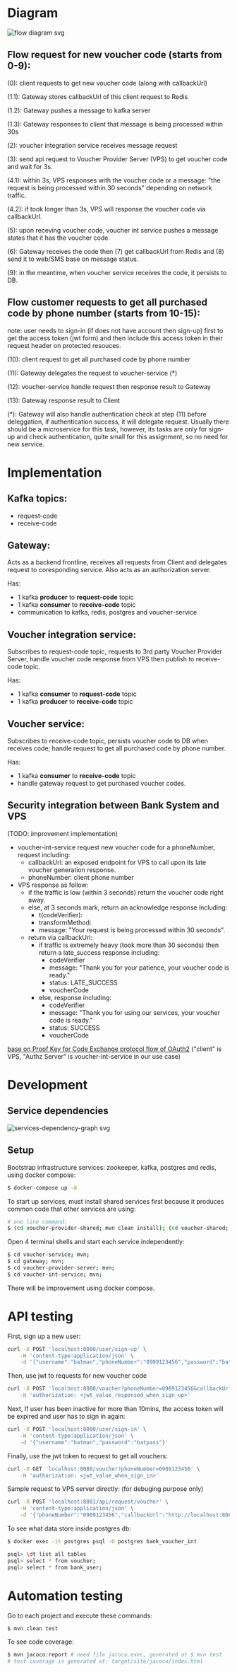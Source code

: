 # Diagram
![flow diagram svg](flow-diagram.svg "flow diagram")

## Flow request for new voucher code (starts from 0-9):
(0): client requests to get new voucher code (along with callbackUrl)

(1.1): Gateway stores callbackUrl of this client request to Redis

(1.2): Gateway pushes a message to kafka server

(1.3): Gateway responses to client that message is being processed within 30s

(2): voucher integration service receives message request

(3): send api request to Voucher Provider Server (VPS) to get voucher code and wait for 3s.

(4.1): within 3s, VPS responses with the voucher code or a message: "the request is being processed within 30 seconds" depending on network traffic.

(4.2): if took longer than 3s, VPS will response the voucher code via callbackUrl.

(5): upon receving voucher code, voucher int service pushes a message states that it has the voucher code.

(6): Gateway receives the code then (7) get callbackUrl from Redis and (8) send it to web/SMS base on message status.

(9): in the meantime, when voucher service receives the code, it persists to DB.

## Flow customer requests to get all purchased code by phone number (starts from 10-15):
note: user needs to sign-in (if does not have account then sign-up) first to get the access token (jwt form) and then include this access token in their request header on protected resouces.

(10): client request to get all purchased code by phone number

(11): Gateway delegates the request to voucher-service (*)

(12): voucher-service handle request then response result to Gateway

(13): Gateway response result to Client

(*): Gateway will also handle authentication check at step (11) before deleggation, if authentication success, it will delegate request. Usually there should be a microservice for this task, however, its tasks are only for sign-up and check authentication, quite small for this assignment, so no need for new service.

# Implementation
## Kafka topics:
- request-code
- receive-code

## Gateway:
Acts as a backend frontline, receives all requests from Client and delegates request to coresponding service. Also acts as an authorization server.

Has:
- 1 kafka **producer** to **request-code** topic
- 1 kafka **consumer** to **receive-code** topic
- communication to kafka, redis, postgres and voucher-service

## Voucher integration service:
Subscribes to request-code topic, requests to 3rd party Voucher Provider Server, handle voucher code response from VPS then publish to receive-code topic.

Has:
- 1 kafka **consumer** to **request-code** topic
- 1 kafka **producer** to **receive-code** topic

## Voucher service:
Subscribes to receive-code topic, persists voucher code to DB when receives code; handle request to get all purchased code by phone number.

Has:
- 1 kafka **consumer** to **receive-code** topic
- handle gateway request to get purchased voucher codes.

## Security integration between Bank System and VPS
(TODO: improvement implementation)
- voucher-int-service request new voucher code for a phoneNumber, request including:
    - callbackUrl: an exposed endpoint for VPS to call upon its late voucher generation response.
    - phoneNumber: client phone number
- VPS response as follow:
    - if the traffic is low (within 3 seconds) return the voucher code right away.
    - else, at 3 seconds mark, return an acknowledge response including:
        - t(codeVerifier):
        - transformMethod:
        - message: "Your request is being processed within 30 seconds".
    - return via callbackUrl:
        - if traffic is extremely heavy (took more than 30 seconds) then return a late_success response including:
            - codeVerifier
            - message: "Thank you for your patience, your voucher code is ready."
            - status: LATE_SUCCESS
            - voucherCode
        - else, response including:
            - codeVerifier
            - message: "Thank you for using our services, your voucher code is ready."
            - status: SUCCESS
            - voucherCode

[base on Proof Key for Code Exchange protocol flow of OAuth2](https://datatracker.ietf.org/doc/html/rfc7636#section-1.1)
("client" is VPS, "Authz Server" is voucher-int-service in our use case)

# Development
## Service dependencies
![services-dependency-graph svg](services-dependency-graph.svg "services dependency graph")

## Setup
Bootstrap infrastructure services: zookeeper, kafka, postgres and redis, using docker compose:
```bash
$ docker-compose up -d
```

To start up services, must install shared services first because it produces common code that other services are using:
```bash
# one line command:
$ (cd voucher-provider-shared; mvn clean install); (cd voucher-shared; mvn clean install);
```
Open 4 terminal shells and start each service independently:
```bash
$ cd voucher-service; mvn;
$ cd gateway; mvn;
$ cd voucher-provider-server; mvn;
$ cd voucher-int-service; mvn;
```
There will be improvement using docker compose.

# API testing
First, sign up a new user:
```bash
curl -X POST 'localhost:8080/user/sign-up' \
    -H 'content-type:application/json' \
    -d '{"username":"batman","phoneNumber":"0909123456","password":"batpass"}'
```

Then, use jwt to requests for new voucher code
```bash
curl -X POST 'localhost:8080/voucher?phoneNumber=0909123456&callbackUrl=https://www.some-web.com/api/voucher-code/callback' \
    -H 'authorization: <jwt_value_responsed_when_sign_up>'
```

Next, If user has been inactive for more than 10mins, the access token will be expired and user has to sign in again:
```bash
curl -X POST 'localhost:8080/user/sign-in' \
    -H 'content-type:application/json' \
    -d '{"username":"batman","password":"batpass"}'
```

Finally, use the jwt token to request to get all vouchers:
```bash
curl -X GET 'localhost:8080/voucher?phoneNumber=0909123456' \
    -H 'authorization: <jwt_value_when_sign_in>'
```

Sample request to VPS server directly: (for debuging purpose only)
```bash
curl -X POST 'localhost:8081/api/request/voucher' \
    -H 'content-type:application/json' \
    -d '{"phoneNumber":"0909123456","callbackUrl":"http://localhost:8082/api/voucher-code/vps/response"}'
```

To see what data store inside postgres db:
```bash
$ docker exec -it postgres psql -U postgres bank_voucher_int

psql> \dt list all tables
psql> select * from voucher;
psql> select * from bank_user;
```

# Automation testing
Go to each project and execute these commands:
```bash
$ mvn clean test
```

To see code coverage:
```bash
$ mvn jacoco:report # need file jacoco.exec, generated at $ mvn test
# test coverage is generated at: target/site/jacoco/index.html
```
